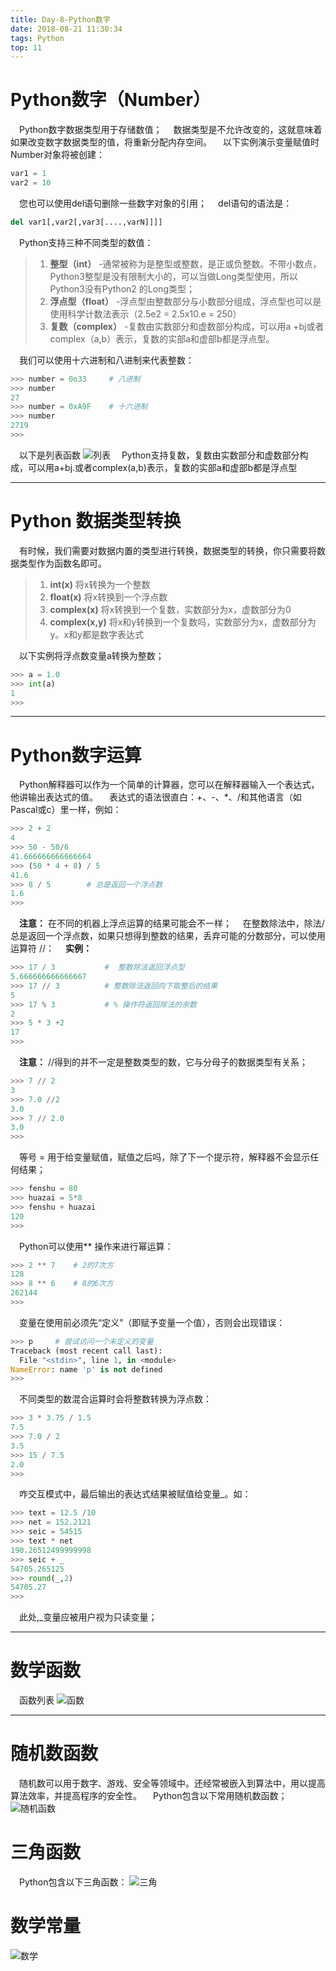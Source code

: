 ```yaml
---
title: Day-8-Python数字
date: 2018-08-21 11:30:34
tags: Python
top: 11
---
```


# Python数字（Number） #

&emsp;Python数字数据类型用于存储数值；
&emsp;数据类型是不允许改变的，这就意味着如果改变数字数据类型的值，将重新分配内存空间。
&emsp;以下实例演示变量赋值时Number对象将被创建：

``` python
var1 = 1
var2 = 10
```

&emsp;您也可以使用del语句删除一些数字对象的引用；
&emsp;del语句的语法是：

``` python
del var1[,var2[,var3[....,varN]]]]
```

&emsp;Python支持三种不同类型的数值：

>1. __整型（int）__ -通常被称为是整型或整数，是正或负整数。不带小数点，Python3整型是没有限制大小的，可以当做Long类型使用，所以Python3没有Python2 的Long类型；
>2. __浮点型（float）__ -浮点型由整数部分与小数部分组成，浮点型也可以是使用科学计数法表示（2.5e2 = 2.5x10.e = 250）
>3. __复数（complex）__ -复数由实数部分和虚数部分构成，可以用a +bj或者complex（a,b）表示，复数的实部a和虚部b都是浮点型。

&emsp;我们可以使用十六进制和八进制来代表整数：

``` python
>>> number = 0o33     # 八进制
>>> number
27
>>> number = 0xA9F    # 十六进制
>>> number
2719
>>>
```

&emsp;以下是列表函数
![列表](/img/2.jpg)
&emsp;Python支持复数，复数由实数部分和虚数部分构成，可以用a+bj.或者complex(a,b)表示，复数的实部a和虚部b都是浮点型
***

# Python 数据类型转换 #

&emsp;有时候，我们需要对数据内置的类型进行转换，数据类型的转换，你只需要将数据类型作为函数名即可。

>1. __int(x)__ 将x转换为一个整数
>2. __float(x)__ 将x转换到一个浮点数
>3. __complex(x)__ 将x转换到一个复数，实数部分为x，虚数部分为0
>4. __complex(x,y)__ 将x和y转换到一个复数吗，实数部分为x，虚数部分为y。x和y都是数字表达式

&emsp;以下实例将浮点数变量a转换为整数；

``` python
>>> a = 1.0
>>> int(a)
1
>>>
```

***

# Python数字运算 #

&emsp;Python解释器可以作为一个简单的计算器，您可以在解释器输入一个表达式，他讲输出表达式的值。
&emsp;表达式的语法很直白：+、-、*、/和其他语言（如Pascal或c）里一样，例如：

``` python
>>> 2 + 2
4
>>> 50 - 50/6
41.666666666666664
>>> (50 * 4 + 8) / 5
41.6
>>> 8 / 5        # 总是返回一个浮点数
1.6
>>>
```

&emsp;__注意：__ 在不同的机器上浮点运算的结果可能会不一样；
&emsp;在整数除法中，除法/总是返回一个浮点数，如果只想得到整数的结果，丢弃可能的分数部分，可以使用运算符 //：
&emsp;__实例：__

``` python
>>> 17 / 3           #  整数除法返回浮点型
5.666666666666667
>>> 17 // 3          # 整数除法返回向下取整后的结果
5
>>> 17 % 3           # % 操作符返回除法的余数 
2
>>> 5 * 3 +2
17
>>>
```

&emsp;__注意：__ //得到的并不一定是整数类型的数，它与分母子的数据类型有关系；

``` python
>>> 7 // 2
3
>>> 7.0 //2
3.0
>>> 7 // 2.0
3.0
>>>
```

&emsp;等号 = 用于给变量赋值，赋值之后吗，除了下一个提示符，解释器不会显示任何结果；

``` python
>>> fenshu = 80
>>> huazai = 5*8
>>> fenshu + huazai
120
>>>
```

&emsp;Python可以使用** 操作来进行幂运算：

``` python
>>> 2 ** 7    # 2的7次方
128
>>> 8 ** 6    # 8的6次方
262144
>>>
```

&emsp;变量在使用前必须先“定义”（即赋予变量一个值），否则会出现错误：

``` python
>>> p     # 尝试访问一个未定义的变量
Traceback (most recent call last):
  File "<stdin>", line 1, in <module>
NameError: name 'p' is not defined
>>>
```

&emsp;不同类型的数混合运算时会将整数转换为浮点数：

``` python
>>> 3 * 3.75 / 1.5
7.5
>>> 7.0 / 2
3.5
>>> 15 / 7.5
2.0
>>>
```

&emsp;咋交互模式中，最后输出的表达式结果被赋值给变量_。如：

``` python
>>> text = 12.5 /10
>>> net = 152.2121
>>> seic = 54515
>>> text * net
190.26512499999998
>>> seic + _
54705.265125
>>> round(_,2)
54705.27
>>>
```

&emsp;此处,_变量应被用户视为只读变量；
***

# 数学函数 #

&emsp;函数列表
![函数](/img/3.jpg)

***

# 随机数函数 #

&emsp;随机数可以用于数字、游戏、安全等领域中。还经常被嵌入到算法中，用以提高算法效率，并提高程序的安全性。
&emsp;Python包含以下常用随机数函数；
![随机函数](/img/4.jpg)

# 三角函数 #

&emsp;Python包含以下三角函数：
![三角](/img/5.jpg)

# 数学常量 #

![数学](/img/6.jpg)